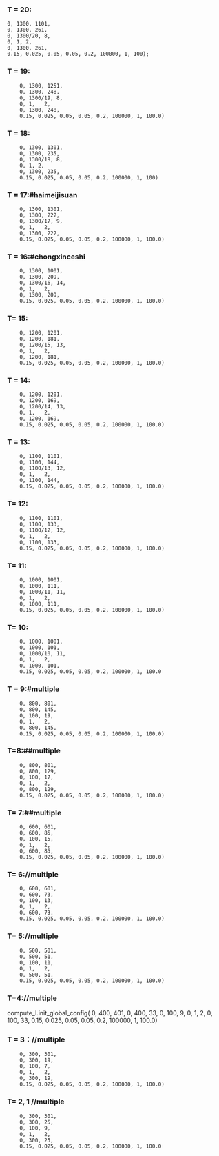 ### T = 20:
    0, 1300, 1101, 
    0, 1300, 261, 
    0, 1300/20, 8, 
    0, 1, 2, 
    0, 1300, 261, 
    0.15, 0.025, 0.05, 0.05, 0.2, 100000, 1, 100);

### T = 19:
        0, 1300, 1251,
        0, 1300, 248,
        0, 1300/19, 8,
        0, 1,   2,
        0, 1300, 248,
        0.15, 0.025, 0.05, 0.05, 0.2, 100000, 1, 100.0)

### T = 18:
        0, 1300, 1301, 
        0, 1300, 235, 
        0, 1300/18, 8, 
        0, 1, 2, 
        0, 1300, 235, 
        0.15, 0.025, 0.05, 0.05, 0.2, 100000, 1, 100)

### T = 17:#haimeijisuan 
        0, 1300, 1301,
        0, 1300, 222,
        0, 1300/17, 9,
        0, 1,   2,
        0, 1300, 222,
        0.15, 0.025, 0.05, 0.05, 0.2, 100000, 1, 100.0)

### T = 16:#chongxinceshi
        0, 1300, 1001,
        0, 1300, 209,
        0, 1300/16, 14,
        0, 1,   2,
        0, 1300, 209,
        0.15, 0.025, 0.05, 0.05, 0.2, 100000, 1, 100.0)

### T= 15:
        0, 1200, 1201,
        0, 1200, 181,
        0, 1200/15, 13,
        0, 1,   2,
        0, 1200, 181,
        0.15, 0.025, 0.05, 0.05, 0.2, 100000, 1, 100.0)

### T = 14:
        0, 1200, 1201,
        0, 1200, 169,
        0, 1200/14, 13,
        0, 1,   2,
        0, 1200, 169,
        0.15, 0.025, 0.05, 0.05, 0.2, 100000, 1, 100.0)

### T = 13:
        0, 1100, 1101,
        0, 1100, 144,
        0, 1100/13, 12,
        0, 1,   2,
        0, 1100, 144,
        0.15, 0.025, 0.05, 0.05, 0.2, 100000, 1, 100.0)

### T= 12:
        0, 1100, 1101,
        0, 1100, 133,
        0, 1100/12, 12,
        0, 1,   2,
        0, 1100, 133,
        0.15, 0.025, 0.05, 0.05, 0.2, 100000, 1, 100.0)

### T= 11:
        0, 1000, 1001,
        0, 1000, 111,
        0, 1000/11, 11,
        0, 1,   2,
        0, 1000, 111,
        0.15, 0.025, 0.05, 0.05, 0.2, 100000, 1, 100.0)

### T= 10:
        0, 1000, 1001,
        0, 1000, 101,
        0, 1000/10, 11,
        0, 1,   2,
        0, 1000, 101,
        0.15, 0.025, 0.05, 0.05, 0.2, 100000, 1, 100.0

### T = 9:#multiple
        0, 800, 801,
        0, 800, 145,
        0, 100, 19,
        0, 1,   2,
        0, 800, 145,
        0.15, 0.025, 0.05, 0.05, 0.2, 100000, 1, 100.0)


### T=8:##multiple
        0, 800, 801,
        0, 800, 129,
        0, 100, 17,
        0, 1,   2,
        0, 800, 129,
        0.15, 0.025, 0.05, 0.05, 0.2, 100000, 1, 100.0)

### T= 7:##multiple
        0, 600, 601,
        0, 600, 85,
        0, 100, 15,
        0, 1,   2,
        0, 600, 85,
        0.15, 0.025, 0.05, 0.05, 0.2, 100000, 1, 100.0)

### T= 6://multiple
        0, 600, 601,
        0, 600, 73,
        0, 100, 13,
        0, 1,   2,
        0, 600, 73,
        0.15, 0.025, 0.05, 0.05, 0.2, 100000, 1, 100.0)

### T= 5://multiple
        0, 500, 501,
        0, 500, 51,
        0, 100, 11,
        0, 1,   2,
        0, 500, 51,
        0.15, 0.025, 0.05, 0.05, 0.2, 100000, 1, 100.0)

### T=4://multiple
compute_l.init_global_config(
        0, 400, 401,
        0, 400, 33,
        0, 100, 9,
        0, 1,   2,
        0, 100, 33,
        0.15, 0.025, 0.05, 0.05, 0.2, 100000, 1, 100.0)

### T = 3：//multiple
        0, 300, 301,
        0, 300, 19,
        0, 100, 7,
        0, 1,   2,
        0, 300, 19,
        0.15, 0.025, 0.05, 0.05, 0.2, 100000, 1, 100.0)

### T= 2, 1 //multiple
        0, 300, 301,
        0, 300, 25,
        0, 100, 9,
        0, 1,   2,
        0, 300, 25,
        0.15, 0.025, 0.05, 0.05, 0.2, 100000, 1, 100.0

